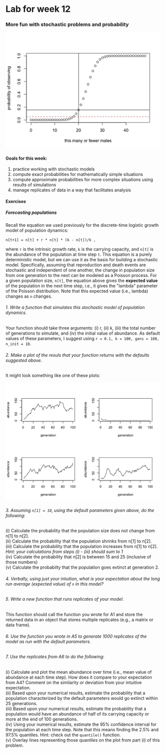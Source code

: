 # Lab for week 12 

### More fun with stochastic problems and probability

![a plot of the probability of observing q or fewer males in a sample of 48 offspring as q is varied from 0 to 48](BiasedSexRatio.jpeg)

#### Goals for this week:

1. practice working with stochastic models
2. compute exact probabilities for mathematically simple situations
3. compute approximate probabilities for more complex situations using results of simulations
4. manage replicates of data in a way that facilitates analysis

#### Exercises
 
##### Forecasting populations 

Recall the equation we used previously for the discrete-time logistic growth model of population dynamics:

	n[t+1] = n[t] + r * n[t] * (k - n[t])/k , 
	
where `r` is the intrinsic growth rate, `k` is the carrying capacity, and `n[t]` is the abundance of the population at time step `t`.  This equation is a purely deterministic model, but we can use it as the basis for building a stochastic model.  Specifically, assuming that reproduction and death events are stochastic and independent of one another, the change in population size from one generation to the next can be modeled as a Poisson process.  For a given population size, `n[t]`, the equation above gives the **expected value** of the population in the next time step, i.e., it gives the "lambda" parameter of the Poisson distribution.  Note that this expected value (i.e., lambda) changes as `n` changes.

###### 1. Write a function that simulates this stochastic model of population dynamics. 
Your function should take three arguments: (i) r, (ii) k, (iii) the total number of generations to simulate, and (iv) the initial value of abundance.  As default values of these parameters, I suggest using `r = 0.1, k = 100, gens = 100, n_init = 10`.

###### 2. Make a plot of the resuls that your function returns with the defaults suggested above.  
It might look something like one of these plots:

![Four example plots of the stochastic logistic model run with the suggested default parameters](FourExamplePlots.jpeg)

###### 3. Assuming `n[1] = 10`, using the default parameters given above, do the following:  
(i) Calculate the probability that the population size does not change from n[1] to n[2].   
(ii) Calculate the probability that the population shrinks from n[1] to n[2].  
(iii) Calculate the probability that the population increases from n[1] to n[2].  
_Hint: your calculations from steps (i) - (iii) should sum to 1_  
(iv) Calculate the probability that n[2] is between 15 and 25 (inclusive of those numbers)  
(v) Calculate the probabilty that the population goes extinct at generation 2.  

###### 4. Verbally, using just your intuition, what is your expectation about the long run average (expected value) of `n` in this model?

###### 5. Write a new function that runs replicates of your model.  
This function should call the function you wrote for A1 and store the returned data in an object that stores multiple replicates (e.g., a matrix or data frame).  

###### 6. Use the function you wrote in A5 to generate 1000 replicates of the model as run with the default parameters.

###### 7. Use the replicates from A6 to do the following:  
(i) Calculate and plot the mean abundance over time (i.e., mean value of abundance at each time step).  How does it compare to your expectation from A4?  Comment on the similarity or deviation from your intuitive expectation.  
(ii) Based upon your numerical results, estimate the probability that a population characterized by the default parameters would go extinct within 25 generations.  
(iii) Based upon your numerical results, estimate the probability that a population would have an abundance of half of its carrying capacity or more at the end of 100 generations.  
(iv) Using your numerical results, estimate the 95% confidence interval for the population at each time step. Note that this means finding the 2.5% and 97.5% quantiles.  Hint: check out the `quantile()` function.  
(v) Overlay lines representing those quantiles on the plot from part (i) of this problem.  



